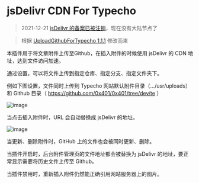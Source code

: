 # jsDelivr CDN For Typecho
>2021-12-21 [jsDelivr 的备案已被注销](https://twitter.com/jsDelivr/status/1472870623051456522)，现在没有大陆节点了

>根据 [UploadGithubForTypecho 1.1.1](https://github.com/AyagawaSeirin/UploadGithubForTypecho/) 修改而来

本插件用于将文章附件上传至Github，在插入附件的时候使用 jsDelivr 的 CDN 地址，达到文件访问加速。

通过设置，可以将文件上传到指定仓库、指定分支、指定文件夹下。

例如下图设置，文件同时上传到 Typecho 网站默认附件目录（.../usr/uploads）和 Github 目录（ https://github.com/0x401/0x401/tree/dev/te ）

![image](https://user-images.githubusercontent.com/22230112/140312521-f17c2ecd-208c-45c2-b555-988daa827678.png)

当点击插入附件时，URL 会自动替换成 jsDelivr 的地址。

![image](https://user-images.githubusercontent.com/22230112/140314837-a88eafae-92b4-432a-8861-fe38291cb318.png)

当更新、删除附件时，GitHub 上的文件也会被同时更新、删除。

当插件开启时，后台附件管理页的文件地址都会被替换为 jsDelivr 的地址，要正常显示需要将历史文件上传至 Github。

当插件禁用时，重新插入附件仍然能正确引用网站服务器上的图片。

